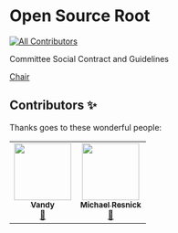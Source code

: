 # Open Source Root
<!-- ALL-CONTRIBUTORS-BADGE:START - Do not remove or modify this section -->
[![All Contributors](https://img.shields.io/badge/all_contributors-2-orange.svg?style=flat-square)](#contributors-)
<!-- ALL-CONTRIBUTORS-BADGE:END -->

Committee Social Contract and Guidelines

[Chair](chair/README.md)

## Contributors ✨

Thanks goes to these wonderful people:

<!-- ALL-CONTRIBUTORS-LIST:START - Do not remove or modify this section -->
<!-- prettier-ignore-start -->
<!-- markdownlint-disable -->
<table>
  <tr>
    <td align="center"><a href="http://github.com/homeaidepi/"><img src="https://avatars.githubusercontent.com/u/100984270?v=4?s=100" width="100px;" alt=""/><br /><sub><b>Vandy</b></sub></a><br /><a href="#business-homeaidepi" title="Business development">💼</a></td>
    <td align="center"><a href="https://github.com/resnickio"><img src="https://avatars.githubusercontent.com/u/73043253?v=4?s=100" width="100px;" alt=""/><br /><sub><b>Michael Resnick</b></sub></a><br /><a href="#business-resnickio" title="Business development">💼</a></td>
  </tr>    
</table>

<!-- markdownlint-restore -->
<!-- prettier-ignore-end -->

<!-- ALL-CONTRIBUTORS-LIST:END -->

